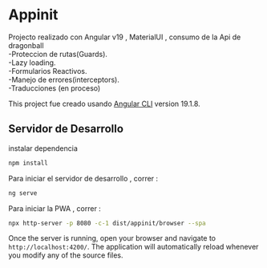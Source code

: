 # Appinit
Projecto realizado con Angular v19 , MaterialUI , consumo de la Api de dragonball   
-Proteccion de rutas(Guards).  
-Lazy loading.  
-Formularios Reactivos.  
-Manejo de errores(interceptors).   
-Traducciones (en proceso)    

This project fue creado usando  [Angular CLI](https://github.com/angular/angular-cli) version 19.1.8.

## Servidor de Desarrollo

instalar dependencia

```bash
npm install
```

Para iniciar el servidor de desarrollo , correr : 
```bash
ng serve
```

Para iniciar la PWA , correr : 
```bash
npx http-server -p 8080 -c-1 dist/appinit/browser --spa
```

Once the server is running, open your browser and navigate to `http://localhost:4200/`. The application will automatically reload whenever you modify any of the source files.

